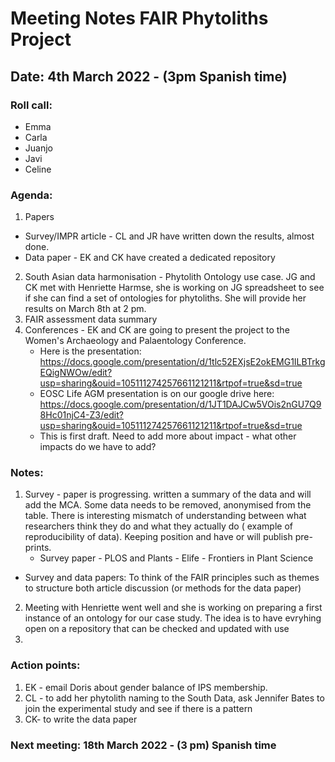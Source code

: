 # Meeting Notes FAIR Phytoliths Project
## Date:  4th March 2022  - (3pm Spanish time)
### Roll call:
* Emma
* Carla
* Juanjo 
* Javi 
* Celine 

### Agenda:

1. Papers
* Survey/IMPR article - CL and JR have written down the results, almost done.
* Data paper - EK and CK have created a dedicated repository
2. South Asian data harmonisation - Phytolith Ontology use case. JG and CK  met with Henriette Harmse, she is working on JG spreadsheet to see if she can find a set of ontologies for phytoliths. She will provide her results on March 8th at 2 pm.
3. FAIR assessment data summary
4. Conferences - EK and CK are going to present the project to the Women's Archaeology and Palaentology Conference.
    - Here is the presentation: https://docs.google.com/presentation/d/1tlc52EXjsE2okEMG1ILBTrkgEQigNWOw/edit?usp=sharing&ouid=105111274257661121211&rtpof=true&sd=true 
    - EOSC Life AGM presentation is on our google drive here: https://docs.google.com/presentation/d/1JT1DAJCw5VOis2nGU7Q98Hc01njC4-Z3/edit?usp=sharing&ouid=105111274257661121211&rtpof=true&sd=true 
    - This is first draft. Need to add more about impact - what other impacts do we have to add? 


 
### Notes:

1. Survey - paper is progressing. written a summary of the data and will add the MCA. Some data needs to be removed, anonymised from the table. There is interesting mismatch of understanding between what researchers think they do and what they actually do ( example of reproducibility of data).  Keeping position and have or will publish pre-prints.
    - Survey paper - PLOS and Plants - Elife - Frontiers in Plant Science   
- Survey and data papers: To think of the FAIR principles such as themes to structure both article discussion (or methods for the data paper)
2. Meeting with Henriette went well and she is working on preparing a first instance of an ontology for our case study. The idea is to have evryhing open on a repository that can be checked and updated with use
4. 

 


### Action points:

1. EK - email Doris about gender balance of IPS membership.
2. CL -  to add her phytolith naming to the South Data, ask Jennifer Bates to join the experimental study and see if there is a pattern 
3. CK- to write the data paper 
 

  


### Next meeting:  18th March 2022 - (3 pm) Spanish time
